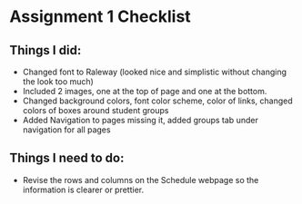 # Assignment 1 Checklist

## Things I did:

* Changed font to Raleway (looked nice and simplistic without changing the look too much)
* Included 2 images, one at the top of page and one at the bottom.
* Changed background colors, font color scheme, color of links, changed colors of boxes around student groups
* Added Navigation to pages missing it, added groups tab under navigation for all pages

## Things I need to do:

* Revise the rows and columns on the Schedule webpage so the information is clearer or prettier.
